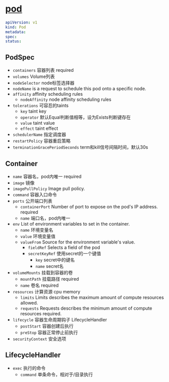 # [pod](https://kubernetes.io/docs/reference/kubernetes-api/workload-resources/pod-v1/)

```yaml
apiVersion: v1
kind: Pod
metadata:
spec:
status:
```

## PodSpec

- `containers` 容器列表 required
- `volumes` Volume列表
- `nodeSelector` node标签选择器
- `nodeName` is a request to schedule this pod onto a specific node.
- `affinity` affinity scheduling rules
  - `nodeAffinity` node affinity scheduling rules
- `tolerations` 可容忍的taints
  - `key` taint key
  - `operator` 默认Equal判断值相等，设为Exists判断键存在
  - `value` taint value
  - `effect` taint effect
- `schedulerName` 指定调度器
- `restartPolicy` 容器重启策略
- `terminationGracePeriodSeconds` term和kill信号间隔时间，默认30s

## Container

- `name` 容器名，pod内唯一 required
- `image` 镜像
- `imagePullPolicy` Image pull policy.
- `command` 容器入口命令
- `ports` 公开端口列表
  - `containerPort` Number of port to expose on the pod's IP address. required
  - `name` 端口名，pod内唯一
- `env` List of environment variables to set in the container.
  - `name` 环境变量名
  - `value` 环境变量值
  - `valueFrom` Source for the environment variable's value.
    - `fieldRef` Selects a field of the pod
    - `secretKeyRef` 使用secret的一个键值
      - `key` secret中的键名
      - `name` secret名
- `volumeMounts` 挂载到容器的卷
  - `mountPath` 挂载路径 required
  - `name` 卷名 required
- `resources` 计算资源 cpu memory
  - `limits` Limits describes the maximum amount of compute resources allowed.
  - `requests` Requests describes the minimum amount of compute resources required.
- `lifecycle` 容器生命周期钩子 LifecycleHandler
  - `postStart` 容器创建后执行
  - `preStop` 容器正常停止前执行
- `securityContext` 安全选项

## LifecycleHandler

- `exec` 执行的命令
  - `command` 单条命令，相对于/目录执行
